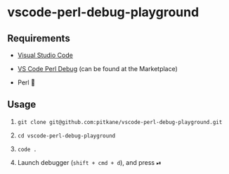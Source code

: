 # vscode-perl-debug-playground

## Requirements

* [Visual Studio Code](https://code.visualstudio.com/)

* [VS Code Perl Debug](https://github.com/raix/vscode-perl-debug) (can be found at the Marketplace)

* Perl 🤠 

## Usage

1. `git clone git@github.com:pitkane/vscode-perl-debug-playground.git`

1. `cd vscode-perl-debug-playground`

1. `code .`

1. Launch debugger (`shift + cmd + d`), and press ⏯
